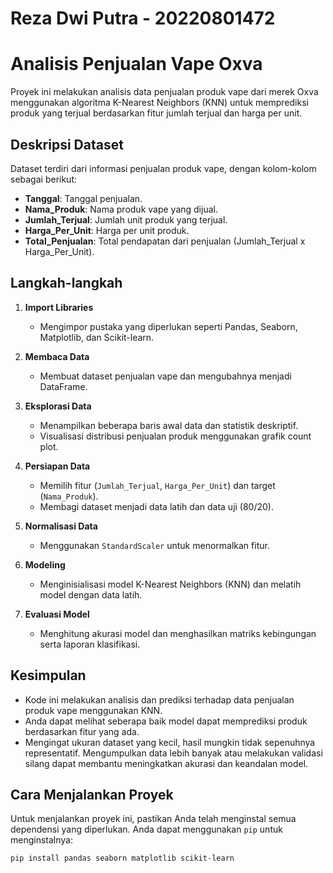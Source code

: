 # Reza Dwi Putra - 20220801472

# Analisis Penjualan Vape Oxva

Proyek ini melakukan analisis data penjualan produk vape dari merek Oxva menggunakan algoritma K-Nearest Neighbors (KNN) untuk memprediksi produk yang terjual berdasarkan fitur jumlah terjual dan harga per unit.

## Deskripsi Dataset

Dataset terdiri dari informasi penjualan produk vape, dengan kolom-kolom sebagai berikut:

- **Tanggal**: Tanggal penjualan.
- **Nama_Produk**: Nama produk vape yang dijual.
- **Jumlah_Terjual**: Jumlah unit produk yang terjual.
- **Harga_Per_Unit**: Harga per unit produk.
- **Total_Penjualan**: Total pendapatan dari penjualan (Jumlah_Terjual x Harga_Per_Unit).

## Langkah-langkah

1. **Import Libraries**
   - Mengimpor pustaka yang diperlukan seperti Pandas, Seaborn, Matplotlib, dan Scikit-learn.

2. **Membaca Data**
   - Membuat dataset penjualan vape dan mengubahnya menjadi DataFrame.

3. **Eksplorasi Data**
   - Menampilkan beberapa baris awal data dan statistik deskriptif.
   - Visualisasi distribusi penjualan produk menggunakan grafik count plot.

4. **Persiapan Data**
   - Memilih fitur (`Jumlah_Terjual`, `Harga_Per_Unit`) dan target (`Nama_Produk`).
   - Membagi dataset menjadi data latih dan data uji (80/20).

5. **Normalisasi Data**
   - Menggunakan `StandardScaler` untuk menormalkan fitur.

6. **Modeling**
   - Menginisialisasi model K-Nearest Neighbors (KNN) dan melatih model dengan data latih.

7. **Evaluasi Model**
   - Menghitung akurasi model dan menghasilkan matriks kebingungan serta laporan klasifikasi.

## Kesimpulan 
   - Kode ini melakukan analisis dan prediksi terhadap data penjualan produk vape menggunakan KNN.
   - Anda dapat melihat seberapa baik model dapat memprediksi produk berdasarkan fitur yang ada.
   - Mengingat ukuran dataset yang kecil, hasil mungkin tidak sepenuhnya representatif. Mengumpulkan data lebih banyak atau melakukan validasi silang dapat membantu meningkatkan akurasi dan keandalan model.
   
## Cara Menjalankan Proyek

Untuk menjalankan proyek ini, pastikan Anda telah menginstal semua dependensi yang diperlukan. Anda dapat menggunakan `pip` untuk menginstalnya:

```bash
pip install pandas seaborn matplotlib scikit-learn

